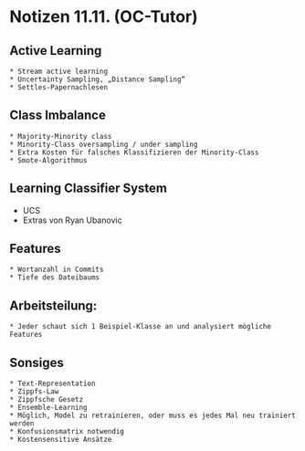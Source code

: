 # Notizen 11.11. (OC-Tutor)

## Active Learning
    * Stream active learning
    * Uncertainty Sampling, „Distance Sampling“
    * Settles-Papernachlesen

## Class Imbalance
    * Majority-Minority class
    * Minority-Class oversampling / under sampling
    * Extra Kosten für falsches Klassifizieren der Minority-Class
    * Smote-Algorithmus

## Learning Classifier System
 * UCS
 * Extras von Ryan Ubanovic

## Features
    * Wortanzahl in Commits
    * Tiefe des Dateibaums


## Arbeitsteilung:
    * Jeder schaut sich 1 Beispiel-Klasse an und analysiert mögliche Features

## Sonsiges
    * Text-Representation
    * Zippfs-Law
    * Zippfsche Gesetz
    * Ensemble-Learning
    * Möglich, Model zu retrainieren, oder muss es jedes Mal neu trainiert werden 
    * Konfusionsmatrix notwendig
    * Kostensensitive Ansätze

